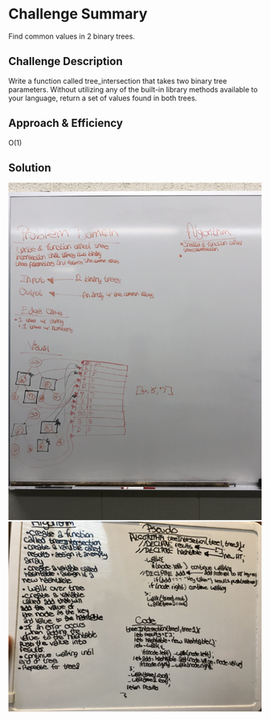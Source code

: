 # Challenge Summary
Find common values in 2 binary trees.

## Challenge Description
Write a function called tree_intersection that takes two binary tree parameters. Without utilizing any of the built-in library methods available to your language, return a set of values found in both trees.

## Approach & Efficiency
O(1)

## Solution
![UML-Diagram](./assets/CC-1-32.JPG)
![UML-Diagram](./assets/CC-2-32.JPG)